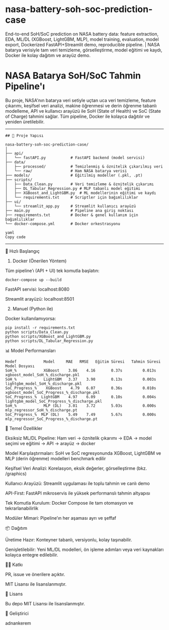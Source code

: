 # nasa-battery-soh-soc-prediction-case
End-to-end SoH/SoC prediction on NASA battery data: feature extraction, EDA, ML/DL (XGBoost, LightGBM, MLP), model training, evaluation, model export, Dockerized FastAPI+Streamlit demo, reproducible pipeline. | NASA batarya verisiyle tam veri temizleme, görselleştirme, model eğitimi ve kaydı, Docker ile kolay dağıtım ve arayüz demo.


# NASA Batarya SoH/SoC Tahmin Pipeline'ı

Bu proje, NASA'nın batarya veri setiyle uçtan uca veri temizleme, feature çıkarımı, keşifsel veri analizi, makine öğrenmesi ve derin öğrenme tabanlı modelleme, API ve kullanıcı arayüzü ile SoH (State of Health) ve SoC (State of Charge) tahmini sağlar. Tüm pipeline, Docker ile kolayca dağıtılır ve yeniden üretilebilir.

---
```
## 🚀 Proje Yapısı

nasa-battery-soh-soc-prediction-case/
│
├── api/                     
│   └── fastAPI.py           # FastAPI backend (model servisi)
├── data/
│   ├── processed/           # Temizlenmiş & öznitelik çıkarılmış veri
│   └── raw/                 # Ham NASA batarya verisi
├── models/                  # Eğitilmiş modeller (.pkl, .pt)
├── scripts/
│   ├── Data_Clean.py        # Veri temizleme & öznitelik çıkarımı
│   ├── DL_Tabular_Regression.py # MLP tabanlı model eğitimi
│   ├── XGBoost_and_LightGBM.py  # ML modellerinin eğitimi ve kaydı
│   └── requirements.txt     # Scriptler için bağımlılıklar
├── ui/
│   └── streamlit_app.py     # Streamlit kullanıcı arayüzü
├── main.py                  # Pipeline ana giriş noktası
├── requirements.txt         # Docker & genel kullanım için bağımlılıklar
└── docker-compose.yml       # Docker orkestrasyonu

yaml
Copy code
```
---

🚀 Hızlı Başlangıç
1. Docker (Önerilen Yöntem)

Tüm pipeline’ı (API + UI) tek komutla başlatın:
```
docker-compose up --build
```

FastAPI servisi: localhost:8080

Streamlit arayüzü: localhost:8501

2. Manuel (Python ile)

Docker kullanılamıyorsa:
```
pip install -r requirements.txt
python scripts/Data_Clean.py
python scripts/XGBoost_and_LightGBM.py
python scripts/DL_Tabular_Regression.py
```
📊 Model Performansları
```
Hedef	         Model	   MAE	 RMSE	Eğitim Süresi	Tahmin Süresi	Model Dosyası
SoH_%	         XGBoost 	3.86	4.16	   0.37s	     0.013s	xgboost_model_SoH_%_discharge.pkl
SoH_%	         LightGBM	3.37	3.90	   0.13s	     0.003s	lightgbm_model_SoH_%_discharge.pkl
SoC_Progress_%	  XGBoost	 4.79	6.07	   0.36s	     0.010s	xgboost_model_SoC_Progress_%_discharge.pkl
SoC_Progress_%	LightGBM	4.97	6.09	   0.10s	     0.004s	lightgbm_model_SoC_Progress_%_discharge.pkl
SoH_%	         MLP (DL)	3.01	3.72	   5.03s	     0.000s	mlp_regressor_SoH_%_discharge.pt
SoC_Progress_%	MLP (DL)	5.49	7.49	   5.67s	     0.000s	mlp_regressor_SoC_Progress_%_discharge.pt
```
🎯 Temel Özellikler

Eksiksiz ML/DL Pipeline: Ham veri → öznitelik çıkarımı → EDA → model seçimi ve eğitimi → API → arayüz → docker

Model Karşılaştırmaları: SoH ve SoC regresyonunda XGBoost, LightGBM ve MLP (derin öğrenme) modelleri benchmark edilir

Keşifsel Veri Analizi: Korelasyon, eksik değerler, görselleştirme (bkz. /graphics)

Kullanıcı Arayüzü: Streamlit uygulaması ile toplu tahmin ve canlı demo

API-First: FastAPI mikroservis ile yüksek performanslı tahmin altyapısı

Tek Komutla Kurulum: Docker Compose ile tam otomasyon ve tekrarlanabilirlik

Modüler Mimari: Pipeline’ın her aşaması ayrı ve şeffaf

📦 Dağıtım

Üretime Hazır: Konteyner tabanlı, versiyonlu, kolay taşınabilir.

Genişletilebilir: Yeni ML/DL modelleri, ön işleme adımları veya veri kaynakları kolayca entegre edilebilir.

👨‍💻 Katkı

PR, issue ve önerilere açıktır.

MIT Lisansı ile lisanslanmıştır.

📄 Lisans

Bu depo MIT Lisansı
 ile lisanslanmıştır.

👤 Geliştirici

adnankerem
